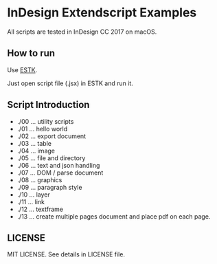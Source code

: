 # InDesign Extendscript Examples

All scripts are tested in InDesign CC 2017 on macOS.


## How to run

Use [ESTK](https://www.adobe.com/products/extendscript-toolkit.html).

Just open script file (.jsx) in ESTK and run it.


## Script Introduction

- ./00 ... utility scripts
- ./01 ... hello world
- ./02 ... export document
- ./03 ... table
- ./04 ... image
- ./05 ... file and directory 
- ./06 ... text and json handling
- ./07 ... DOM / parse document
- ./08 ... graphics
- ./09 ... paragraph style
- ./10 ... layer
- ./11 ... link
- ./12 ... textframe
- ./13 ... create multiple pages document and place pdf on each page.


## LICENSE

MIT LICENSE.
See details in LICENSE file.
